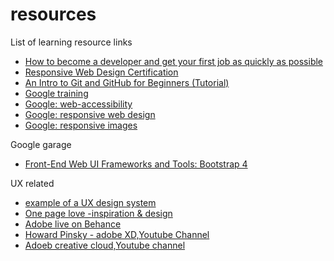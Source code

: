 # resources
List of learning resource links
<ul>
<li><a href="https://medium.freecodecamp.org/become-a-developer-and-get-your-first-job-fast-7b8ac26d84c6">How to become a developer and get your first job as quickly as possible</a></li>
<li><a href="https://learn.freecodecamp.org/">Responsive Web Design Certification</a></li>
<li><a href="https://product.hubspot.com/blog/git-and-github-tutorial-for-beginners">An Intro to Git and GitHub for Beginners (Tutorial)</a></li> 
<li><a href="https://developers.google.com/training/web/">Google training</a></li>
<li><a href="https://eu.udacity.com/course/web-accessibility--ud891">Google: web-accessibility</a></li>
<li><a href="https://eu.udacity.com/course/responsive-web-design-fundamentals--ud893">Google: responsive web design</a></li>
<li><a href="https://eu.udacity.com/course/responsive-images--ud882">Google: responsive images</a></li>
</ul>
  
  Google garage
  <ul>
  <li><a href="https://learndigital.withgoogle.com/digitalgarage/course/front-end-web-ui-frameworks-tools">Front-End Web UI Frameworks and Tools: Bootstrap 4</a></li>
  </ul>
  
  UX related
  <UL>
  <li><a href="https://demo.zeroheight.com/share/IwLuW3h5fDrVVKttiMiLng/588">example of a UX design system</a></li>
  <li><a href="https://onepagelove.com/">One page love -inspiration &amp; design</a></li>
  <li><a href="https://www.behance.net/live">Adobe live on Behance</a></li>
  <li><a href="https://www.youtube.com/channel/UC48fSJKMFBka3Zl0u7DGf0A">Howard Pinsky - adobe XD,Youtube Channel</a></li>
  <li><a href="https://www.youtube.com/channel/UCL0iAkpqV5YaIVG7xkDtS4Q">Adoeb creative cloud,Youtube channel</a></li>
  </ul>

